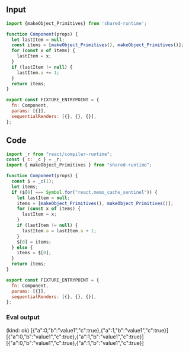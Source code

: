
## Input

```javascript
import {makeObject_Primitives} from 'shared-runtime';

function Component(props) {
  let lastItem = null;
  const items = [makeObject_Primitives(), makeObject_Primitives()];
  for (const x of items) {
    lastItem = x;
  }
  if (lastItem != null) {
    lastItem.a += 1;
  }
  return items;
}

export const FIXTURE_ENTRYPOINT = {
  fn: Component,
  params: [{}],
  sequentialRenders: [{}, {}, {}],
};

```

## Code

```javascript
import _r from "react/compiler-runtime";
const { c: _c } = _r;
import { makeObject_Primitives } from "shared-runtime";

function Component(props) {
  const $ = _c(1);
  let items;
  if ($[0] === Symbol.for("react.memo_cache_sentinel")) {
    let lastItem = null;
    items = [makeObject_Primitives(), makeObject_Primitives()];
    for (const x of items) {
      lastItem = x;
    }
    if (lastItem != null) {
      lastItem.a = lastItem.a + 1;
    }
    $[0] = items;
  } else {
    items = $[0];
  }
  return items;
}

export const FIXTURE_ENTRYPOINT = {
  fn: Component,
  params: [{}],
  sequentialRenders: [{}, {}, {}],
};

```
      
### Eval output
(kind: ok) [{"a":0,"b":"value1","c":true},{"a":1,"b":"value1","c":true}]
[{"a":0,"b":"value1","c":true},{"a":1,"b":"value1","c":true}]
[{"a":0,"b":"value1","c":true},{"a":1,"b":"value1","c":true}]